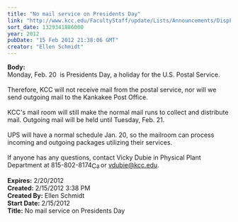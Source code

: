```yaml
---
title: "No mail service on Presidents Day"
link: "http://www.kcc.edu/FacultyStaff/update/Lists/Announcements/DispForm.aspx?ID=605"
sort_date: 1329341886000
year: 2012
pubDate: "15 Feb 2012 21:38:06 GMT"
creator: "Ellen Schmidt"
---
```


<div><b>Body:</b> <div class=ExternalClass64129DE1A1904D4BBA65396B110E1414><div>Monday, Feb. 20  is Presidents Day, a holiday for the U.S. Postal Service.<br> <br>Therefore, KCC will not receive mail from the postal service, nor will we send outgoing mail to the Kankakee Post Office.</div>
<div> </div>
<div>KCC's mail room will still make the normal mail runs to collect and distribute mail. Outgoing mail will be held until Tuesday, Feb. 21.</div>
<div> </div>
<div>UPS will have a normal schedule Jan. 20, so the mailroom can process incoming and outgoing packages utilizing their services.</div>
<div> </div>
<div>If anyone has any questions, contact Vicky Dubie in Physical Plant Department at <span style="white-space:nowrap" class=baec5a81-e4d6-4674-97f3-e9220f0136c1>815-802-8174<a style="border-bottom:medium none;position:static !important;border-left:medium none;margin:0px;width:16px;bottom:0px;display:inline;white-space:nowrap;float:none;height:16px;vertical-align:middle;overflow:hidden;border-top:medium none;top:0px;cursor:hand;right:0px;border-right:medium none;left:0px" title="Call: 815-802-8174" href="#"><img style="border-bottom:medium none;position:static !important;border-left:medium none;margin:0px;width:16px;bottom:0px;display:inline;white-space:nowrap;float:none;height:16px;vertical-align:middle;overflow:hidden;border-top:medium none;top:0px;cursor:hand;right:0px;border-right:medium none;left:0px" title="Call: 815-802-8174"></a></span> or <a href="mailto:vdubie@kcc.edu">vdubie@kcc.edu</a>.</div>
<div> <br></div></div></div>
<div><b>Expires:</b> 2/20/2012</div>
<div><b>Created:</b> 2/15/2012 3:38 PM</div>
<div><b>Created By:</b> Ellen Schmidt</div>
<div><b>Start Date:</b> 2/15/2012</div>
<div><b>Title:</b> No mail service on Presidents Day</div>
